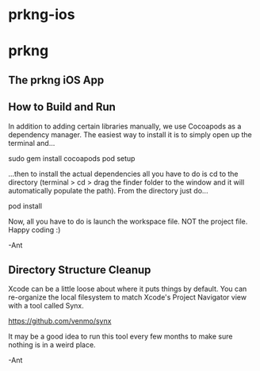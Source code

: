 # prkng-ios

prkng
=====

The prkng iOS App
-----------------


How to Build and Run
--------------------

In addition to adding certain libraries manually, we use Cocoapods as a dependency manager. The easiest way to install it is to simply open up the terminal and...

sudo gem install cocoapods
pod setup

...then to install the actual dependencies all you have to do is cd to the directory (terminal > cd > drag the finder folder to the window and it will automatically populate the path). From the directory just do...

pod install

Now, all you have to do is launch the workspace file. NOT the project file. Happy coding :)

-Ant


Directory Structure Cleanup
--------------------
Xcode can be a little loose about where it puts things by default. 
You can re-organize the local filesystem to match Xcode's Project Navigator view with a tool called Synx. 

https://github.com/venmo/synx

It may be a good idea to run this tool every few months to make sure nothing is in a weird place. 

-Ant